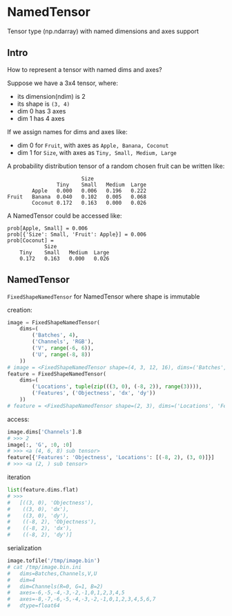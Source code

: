 # NamedTensor
Tensor type (np.ndarray) with named dimensions and axes support

## Intro
How to represent a tensor with named dims and axes?

Suppose we have a 3x4 tensor, where:

* its dimension(ndim) is 2
* its shape is `(3, 4)`
* dim 0 has 3 axes
* dim 1 has 4 axes

If we assign names for dims and axes like:

* dim 0 for `Fruit`, with axes as `Apple, Banana, Coconut`
* dim 1 for `Size`, with axes as `Tiny, Small, Medium, Large`

A probability distribution tensor of a random chosen fruit can be written like:

							Size
			       	Tiny	Small	Medium	Large
			Apple 	0.000	0.006	0.196	0.222
	Fruit	Banana 	0.040	0.102	0.005	0.068
			Coconut 0.172	0.163	0.000	0.026

A NamedTensor could be accessed like:

	prob[Apple, Small] = 0.006
	prob[{'Size': Small, 'Fruit': Apple}] = 0.006
	prob[Coconut] =
				Size
		Tiny	Small	Medium	Large
		0.172	0.163	0.000	0.026

## NamedTensor
`FixedShapeNamedTensor` for NamedTensor where shape is immutable

creation:
```python
image = FixedShapeNamedTensor(
	dims=(
		('Batches', 4), 
		('Channels', 'RGB'),
		('V', range(-6, 6)),
		('U', range(-8, 8))
	))
# image = <FixedShapeNamedTensor shape=(4, 3, 12, 16), dims=('Batches', 'Channels', 'V', 'U')>
feature = FixedShapeNamedTensor(
	dims=(
		('Locations', tuple(zip(((3, 0), (-8, 2)), range(3)))),
		('Features', ('Objectness', 'dx', 'dy'))
	))
# feature = <FixedShapeNamedTensor shape=(2, 3), dims=('Locations', 'Features')>
```

access:
```python
image.dims['Channels'].B
# >>> 2
image[:, 'G', :0, :0]
# >>> <a (4, 6, 8) sub tensor>
feature[{'Features': 'Objectness', 'Locations': [(-8, 2), (3, 0)]}]
# >>> <a (2, ) sub tensor>
```

iteration
```python
list(feature.dims.flat)
# >>> 
#	[((3, 0), 'Objectness'),
# 	 ((3, 0), 'dx'),
# 	 ((3, 0), 'dy'),
# 	 ((-8, 2), 'Objectness'),
# 	 ((-8, 2), 'dx'),
# 	 ((-8, 2), 'dy')]
```

serialization
```python
image.tofile('/tmp/image.bin')
# cat /tmp/image.bin.ini
# 	dims=Batches,Channels,V,U
# 	dim=4
# 	dim=Channels(R=0, G=1, B=2)
# 	axes=-6,-5,-4,-3,-2,-1,0,1,2,3,4,5
# 	axes=-8,-7,-6,-5,-4,-3,-2,-1,0,1,2,3,4,5,6,7
# 	dtype=float64
```
